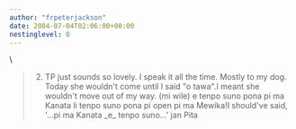 ```yaml
---
author: "frpeterjackson"
date: 2004-07-04T02:06:00+00:00
nestinglevel: 0
---
```

\
> 2) TP just sounds so lovely. I speak it all the time. Mostly to my
> dog. Today she wouldn't come until I said "o tawa".I meant she wouldn't move out of my way.
> (mi wile) e tenpo suno pona pi ma Kanata li tenpo suno pona pi open
> pi ma Mewika!I should've said, '...pi ma Kanata \_e\_ tenpo suno...'
> jan Pita